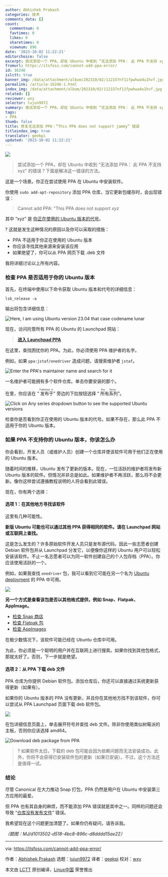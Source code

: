 ```yaml
---
author: Abhishek Prakash
categories: 技术
comments_data: []
count:
  commentnum: 0
  favtimes: 0
  likes: 0
  sharetimes: 0
  viewnum: 896
date: '2023-10-02 11:22:21'
editorchoice: false
excerpt: 尝试添加一个 PPA，却在 Ubuntu 中收到 “无法添加 PPA： 此 PPA 不支持 xyz” 的错误？下面是解决这一错误的方法。
fromurl: https://itsfoss.com/cannot-add-ppa-error/
id: 16246
islctt: true
banner_img: /data/attachment/album/202310/02/112157nf11fpwhwa4u1hvf.jpg
permalink: /article-16246-1.html
index_img: /data/attachment/album/202310/02/112157nf11fpwhwa4u1hvf.jpg.thumb.jpg
related: []
reviewer: wxy
selector: lujun9972
summary: 尝试添加一个 PPA，却在 Ubuntu 中收到 “无法添加 PPA： 此 PPA 不支持 xyz” 的错误？下面是解决这一错误的方法。
tags:
- PPA
thumb: false
title: 修复无法添加 PPA：“This PPA does not support jammy” 错误
titleindex_img: true
translator: geekpi
updated: '2023-10-02 11:22:21'
---
```


![](/data/attachment/album/202310/02/112157nf11fpwhwa4u1hvf.jpg)



> 
> 尝试添加一个 PPA，却在 Ubuntu 中收到 “无法添加 PPA： 此 PPA 不支持 xyz” 的错误？下面是解决这一错误的方法。
> 
> 
> 


这是一个场景。你正在尝试使用 PPA 在 Ubuntu 中安装软件。


你使用 `sudo add-apt-repository` 添加 PPA 仓库，当它更新包缓存时，会出现错误：



> 
> Cannot add PPA: "This PPA does not support *xyz*
> 
> 
> 


其中 “xyz” 是 [你正在使用的 Ubuntu 版本的代号](https://itsfoss.com/how-to-know-ubuntu-unity-version/)。


? 这就是发生这种情况的原因以及你可以采取的措施：


* PPA 不适用于你正在使用的 Ubuntu 版本
* 你应该寻找其他来源来安装该应用
* 如果绝望了，你可以从 PPA 网页下载 .deb 文件


我将详细讨论以上所有内容。


### 检查 PPA 是否适用于你的 Ubuntu 版本


首先，在终端中使用以下命令获取 Ubuntu 版本和代号的详细信息：



```
lsb_release -a

```

输出将包含详细信息：


![Here, I am using Ubuntu version 23.04 that case codename lunar](/data/attachment/album/202310/02/112221vkx4rx773qr8u8ry.png)


现在，访问托管所有 PPA 的 Ubuntu 的 Launchpad 网站：



> 
> **[进入 Launchpad PPA](https://launchpad.net/ubuntu/+ppas)**
> 
> 
> 


在这里，查找困扰你的 PPA。为此，你必须使用 PPA 维护者的名字。


例如，如果 `ppa:jstaf/onedriver` 造成问题，请搜索维护者 `jstaf`。


![Enter the PPA's maintainer name and search for it](/data/attachment/album/202310/02/112221cee7ch7e8oqlq57q.png)


一名维护者可能拥有多个软件仓库。单击你要安装的那个。


在里，你应该在 “<ruby> 发布于 <rt>  Published in </rt></ruby>” 旁边的下拉按钮选择 “<ruby> 所有系列 <rt>  Any Series </rt></ruby>”。


![Click on Any series dropdown button to see the supported Ubuntu versions](/data/attachment/album/202310/02/112221t1a6kax14t7w63e1.png)


检查你是否看到你正在使用的 Ubuntu 版本的代号。如果不存在，那么此 PPA 不适用于你的 Ubuntu 版本。


### 如果 PPA 不支持你的 Ubuntu 版本，你该怎么办


你会看到，开发人员（或维护人员）创建一个仓库并使该软件可用于他们正在使用的 Ubuntu 版本。


随着时间的推移，Ubuntu 发布了更新的版本。现在，一位活跃的维护者将发布新 Ubuntu 版本的软件。但情况并非总是如此。如果维护者不再活跃，那么将不会更新。像你这样尝试遵循教程说明的人将会看到此错误。


现在，你有两个选择：


#### 选项 1：在其他地方寻找该软件


这里有几种可能性。


**新版 Ubuntu 可能也可以通过其他 PPA 获得相同的软件。请在 Launchpad 网站或互联网上查找。**


这是怎么发生的？许多原始软件开发人员只是发布源代码，因此一些志愿者创建 Debian 软件包并从 Launchpad 分发它，以便像你这样的 Ubuntu 用户可以轻松安装该软件。不止一名志愿者可以为同一软件创建自己的个人包存档（PPA）。你应该使用活跃的一个。


例如，如果我查找 `onedriver` 包，我可以看到它可能在另一个名为 [Ubuntu deployment](https://launchpad.net/~remiariro/+archive/ubuntu/misc) 的 PPA 中可用。


![](/data/attachment/album/202310/02/112222kkkm26ky2ly3ex2l.png)


**另一个方式是查看该包是否以其他格式提供，例如 Snap、Flatpak、AppImage。**


* [检查 Snap 商店](https://snapcraft.io/store)
* [检查 Flatpak 包](https://flathub.org/)
* [检查 AppImages](https://www.appimagehub.com/)


在极少数情况下，该软件可能已经在 Ubuntu 仓库中可用。


为此，你必须是一个聪明的用户并在互联网上进行搜索。如果你找到其他包格式，那就太好了。否则，下一步就是绝望。


#### 选项 2：从 PPA 下载 deb 文件


PPA 仓库为你提供 Debian 软件包。添加仓库后，你还可以直接通过系统更新获得更新（如果有）。


如果你的 Ubuntu 版本的 PPA 没有更新，并且你在其他地方找不到该软件，你可以尝试从 PPA Launchpad 页面下载 deb 软件包。


![](/data/attachment/album/202310/02/112222jw37036zzu38n4n7.png)


在包详细信息页面上，单击展开符号并查找 deb 文件。除非你使用类似树莓派的主板，否则你应该选择 amd64。


![Download deb package from PPA](/data/attachment/album/202310/02/112222vk2qelzlw6t66a6q.png)



> 
> ? 如果软件太旧，下载的 deb 包可能会因为依赖问题而无法安装成功。此外，你将不会获得已安装软件包的更新（如果已安装）。不过，这个方法还是值得一试。
> 
> 
> 


### 结论


尽管 Canonical 在大力推动 Snap 打包，PPA 仍然是用户在 Ubuntu 中安装第三方应用的最爱。


但 PPA 也有其自身的麻烦，而不能添加 PPA 错误就是其中之一。同样的问题还会导致 “[仓库没有发布文件](https://itsfoss.com/repository-does-not-have-release-file-error-ubuntu/)” 错误。


我希望现在这个问题更加清楚了。如果你仍有疑问，请告诉我。


*（题图：MJ/d1013502-d518-4bc8-896c-d8dddd15ae22）*




---


via: <https://itsfoss.com/cannot-add-ppa-error/>


作者：[Abhishek Prakash](https://itsfoss.com/author/abhishek/) 选题：[lujun9972](https://github.com/lujun9972) 译者：[geekpi](https://github.com/geekpi) 校对：[wxy](https://github.com/wxy)


本文由 [LCTT](https://github.com/LCTT/TranslateProject) 原创编译，[Linux中国](https://linux.cn/) 荣誉推出